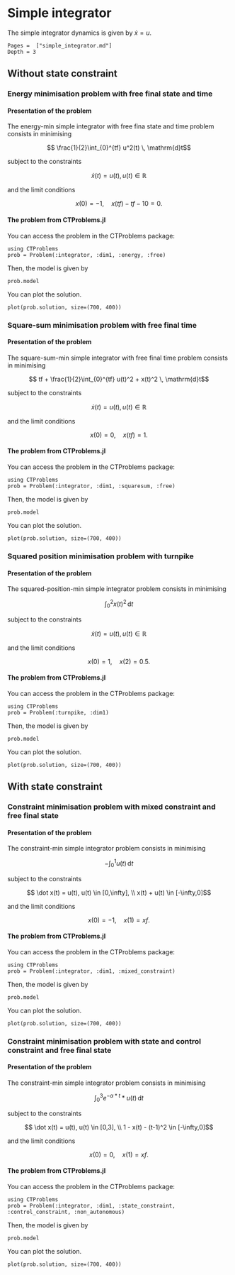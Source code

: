 # Simple integrator

The simple integrator dynamics is given by $\dot{x} = u$.

```@contents
Pages =  ["simple_integrator.md"]
Depth = 3
```

## Without state constraint

### Energy minimisation problem with free final state and time

#### Presentation of the problem

The energy-min simple integrator with free fina state and time problem consists in minimising

```math
    \frac{1}{2}\int_{0}^{tf} u^2(t) \, \mathrm{d}t
```

subject to the constraints

```math
    \dot x(t) = u(t), u(t) \in \mathbb{R}
```

and the limit conditions

```math
    x(0) = -1, \quad x(tf) - tf - 10 = 0.
```

#### The problem from CTProblems.jl

You can access the problem in the CTProblems package:

```@example main
using CTProblems
prob = Problem(:integrator, :dim1, :energy, :free)
```

Then, the model is given by

```@example main
prob.model
```

You can plot the solution.

```@example main
plot(prob.solution, size=(700, 400))
```

### Square-sum minimisation problem with free final time

#### Presentation of the problem

The square-sum-min simple integrator with free final time problem consists in minimising

```math
    tf + \frac{1}{2}\int_{0}^{tf} u(t)^2 + x(t)^2 \, \mathrm{d}t
```

subject to the constraints

```math
    \dot x(t) = u(t), u(t) \in \mathbb{R}
```

and the limit conditions

```math
    x(0) = 0, \quad x(tf) = 1.
```

#### The problem from CTProblems.jl

You can access the problem in the CTProblems package:

```@example main
using CTProblems
prob = Problem(:integrator, :dim1, :squaresum, :free)
```

Then, the model is given by

```@example main
prob.model
```

You can plot the solution.

```@example main
plot(prob.solution, size=(700, 400))
```

### Squared position minimisation problem with turnpike

#### Presentation of the problem

The squared-position-min simple integrator problem consists in minimising

```math
    \int_{0}^{2} x(t)^2 \, \mathrm{d}t
```

subject to the constraints

```math
    \dot x(t) =u(t), u(t) \in \mathbb{R}
```

and the limit conditions

```math
    x(0) = 1, \quad x(2) = 0.5.
```

#### The problem from CTProblems.jl

You can access the problem in the CTProblems package:

```@example main
using CTProblems
prob = Problem(:turnpike, :dim1)
```

Then, the model is given by

```@example main
prob.model
```

You can plot the solution.

```@example main
plot(prob.solution, size=(700, 400))
```

## With state constraint

### Constraint minimisation problem with mixed constraint and free final state

#### Presentation of the problem

The constraint-min simple integrator problem consists in minimising

```math
    -\int_{0}^{1} u(t) \, \mathrm{d}t
```

subject to the constraints

```math
    \dot x(t) = u(t), u(t) \in [0,\infty], \\
    x(t) + u(t) \in [-\infty,0]
```

and the limit conditions

```math
    x(0) = -1, \quad x(1) = xf.
```

#### The problem from CTProblems.jl

You can access the problem in the CTProblems package:

```@example main
using CTProblems
prob = Problem(:integrator, :dim1, :mixed_constraint)
```

Then, the model is given by

```@example main
prob.model
```

You can plot the solution.

```@example main
plot(prob.solution, size=(700, 400))
```

### Constraint minimisation problem with state and control constraint and free final state

#### Presentation of the problem

The constraint-min simple integrator problem consists in minimising

```math
    \int_{0}^{3} e^{-α*t}*u(t) \, \mathrm{d}t
```

subject to the constraints

```math
    \dot x(t) = u(t), u(t) \in [0,3], \\
    1 - x(t) - (t-1)^2 \in [-\infty,0]
```

and the limit conditions

```math
    x(0) = 0, \quad x(1) = xf.
```

#### The problem from CTProblems.jl

You can access the problem in the CTProblems package:

```@example main
using CTProblems
prob = Problem(:integrator, :dim1, :state_constraint, :control_constraint, :non_autonomous)
```

Then, the model is given by

```@example main
prob.model
```

You can plot the solution.

```@example main
plot(prob.solution, size=(700, 400))
```